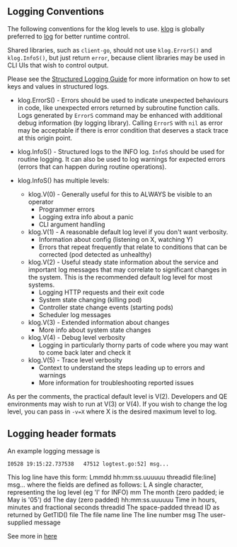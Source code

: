 ## Logging Conventions

The following conventions for the klog levels to use.
[klog](http://godoc.org/github.com/kubernetes/klog) is globally preferred to
[log](http://golang.org/pkg/log/) for better runtime control.

Shared libraries, such as `client-go`, should not use `klog.ErrorS()` and `klog.InfoS()`,
but just return `error`, because client libraries may be used in CLI UIs that wish to control output.

Please see the [Structured Logging Guide](migration-to-structured-logging.md#structured-logging-in-kubernetes) for more information on how to set keys and values in structured logs.

* klog.ErrorS() - Errors should be used to indicate unexpected behaviours in code, like unexpected errors returned by subroutine function calls.
Logs generated by `ErrorS` command may be enhanced with additional debug information (by logging library). Calling `ErrorS` with `nil` as error may be acceptable if there is error condition that deserves a stack trace at this origin point.

* klog.InfoS() -  Structured logs to the INFO log. `InfoS` should be used for routine logging. It can also be used to log warnings for expected errors (errors that can happen during routine operations).

* klog.InfoS() has multiple levels:
  * klog.V(0) - Generally useful for this to ALWAYS be visible to an operator
    * Programmer errors
    * Logging extra info about a panic
    * CLI argument handling
  * klog.V(1) - A reasonable default log level if you don't want verbosity.
    * Information about config (listening on X, watching Y)
    * Errors that repeat frequently that relate to conditions that can be corrected (pod detected as unhealthy)
  * klog.V(2) - Useful steady state information about the service and important log messages that may correlate to significant changes in the system.  This is the recommended default log level for most systems.
    * Logging HTTP requests and their exit code
    * System state changing (killing pod)
    * Controller state change events (starting pods)
    * Scheduler log messages
  * klog.V(3) - Extended information about changes
    * More info about system state changes
  * klog.V(4) - Debug level verbosity
    * Logging in particularly thorny parts of code where you may want to come back later and check it
  * klog.V(5) - Trace level verbosity
    * Context to understand the steps leading up to errors and warnings
    * More information for troubleshooting reported issues

As per the comments, the practical default level is V(2). Developers and QE
environments may wish to run at V(3) or V(4). If you wish to change the log
level, you can pass in `-v=X` where X is the desired maximum level to log.

## Logging header formats

An example logging message is
```
I0528 19:15:22.737538   47512 logtest.go:52] msg...
```

This log line have this form:
	Lmmdd hh:mm:ss.uuuuuu threadid file:line] msg...
where the fields are defined as follows:
	L                A single character, representing the log level (eg 'I' for INFO)
	mm               The month (zero padded; ie May is '05')
	dd               The day (zero padded)
	hh:mm:ss.uuuuuu  Time in hours, minutes and fractional seconds
	threadid         The space-padded thread ID as returned by GetTID()
	file             The file name
	line             The line number
	msg              The user-supplied message

See more in [here](https://github.com/kubernetes/klog/blob/9ad246211af1ed84621ee94a26fcce0038b69cd1/klog.go#L581-L597)

